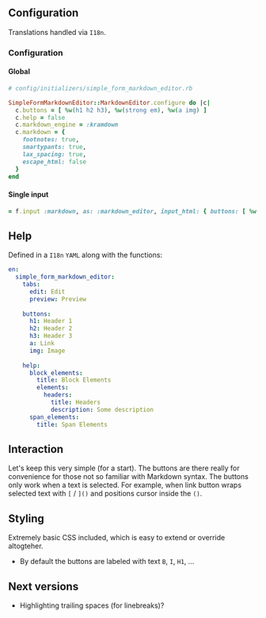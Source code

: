 ## Configuration

Translations handled via `I18n`.

### Configuration

#### Global

```ruby
# config/initializers/simple_form_markdown_editor.rb

SimpleFormMarkdownEditor::MarkdownEditor.configure do |c|
  c.buttons = [ %w(h1 h2 h3), %w(strong em), %w(a img) ]
  c.help = false
  c.markdown_engine = :kramdown
  c.markdown = {
    footnotes: true,
    smartypants: true,
    lax_spacing: true,
    escape_html: false
  }
end
```

#### Single input

```ruby
= f.input :markdown, as: :markdown_editor, input_html: { buttons: [ %w(h1 h2), %w(a img) ], help: true, markdown_engine: :kramdown }
```

## Help

Defined in a `I18n` `YAML` along with the functions:

```YAML
en:
  simple_form_markdown_editor:
    tabs:
      edit: Edit
      preview: Preview
      
    buttons:
      h1: Header 1
      h2: Header 2
      h3: Header 3
      a: Link
      img: Image
      
    help:
      block_elements:
        title: Block Elements
        elements:
          headers:
            title: Headers
            description: Some description
      span_elements:
        title: Span Elements
```

## Interaction

Let's keep this very simple (for a start). The buttons are there really for convenience for those not so familiar with Markdown syntax. The buttons only work when a text is selected.
For example, when link button wraps selected text with `[` / `]()` and positions cursor inside the `()`.

## Styling

Extremely basic CSS included, which is easy to extend or override altogteher.

* By default the buttons are labeled with text `B`, `I`, `H1`, …

## Next versions

* Highlighting trailing spaces (for linebreaks)?
